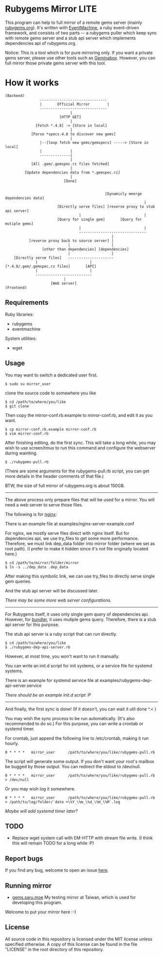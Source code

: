 # Rubygems Mirror LITE

This program can help to full mirror of a remote gems server (mainly [rubygems.org](http://rubygems.org)).
It's written with [EventMachine](http://rubyeventmachine.com), a ruby event-driven framework,
and consists of two parts -- a rubygems puller which keep sync with remote gems server and
a stub api server which implements dependencies api of rubygems.org.

Notice: This is a tool which is for pure mirroring only.
If you want a private gems server, please use other tools such as [Geminabox](https://github.com/geminabox/geminabox).
However, you can full mirror those private gems server with this tool.

# How it works

```
(Backend)
                -------------------------------
                |       Official Mirror        |
                -------------------------------
                              |
                         [HTTP GET]
                              |
              [Fetch *.4.8] -> [Store in local]
                              |
            [Parse *specs.4.8 to discover new gems]
                              |
                |--[loop fetch new gems/gemspecs] -----> [Store in local]
                |             |
                --------------|
                              |
            [All .gem/.gemspec.rz files fetched]
                              |
         [Update dependencies data from *.gemspec.rz]
                              |
                           [Done]


                                              [Dynamicly meerge dependencies data]
                                                                |
                        [Directly serve files] [reverse proxy to stub api server]
                                  |                             |
                        [Query for single gem]       [Query for mutiple gems]
                                  |                             |
                                  -------------------------------
                                                 |
           [reverse proxy back to source server] |
                             |                   |
                 [other than dependencies] [dependencies]
                             |                   |
    [Directly serve files]   ---------------------
              |                        |
[*.4.8/.gem/.gemspec.rz files]       [API]
              |                        |
              --------------------------
                           |
                     [Web server]
(Frontend)
```

## Requirements

Ruby libraries:

* rubygems
* eventmachine

System utilities:

* wget

## Usage

You may want to switch a dedicated user first.

    $ sudo su mirror_user

clone the source code to somewhere you like

    $ cd /path/to/where/you/like
    $ git clone

Then copy the mirror-conf.rb.example to mirror-conf.rb, and edit it as you want.

    $ cp mirror-conf.rb.example mirror-conf.rb
    $ vim mirror-conf.rb

After finishing editing, do the first sync.
This will take a long while, you may wish to use screen/tmux to run this command and
configure the webserver during wainting.

    $ ./rubygems-pull.rb

(There are some arguments for the rubygems-pull.rb script,
you can get more details in the header comments of that file.)

BTW, the size of full mirror of rubygems.org is about 150GB.

---

The above process only prepare files that will be used for a mirror.
You will need a web server to serve those files.

The following is for [nginx](http://nginx.org):

There is an example file at examples/nginx-server-example.conf

For nginx, we mostly serve files direct with nginx itself.
But for dependencies api, we use try_files to get some more performance.
Therefore, we must link dep_data folder into mirror folder (where we set as root path).
(I prefer to make it hidden since it's not file originally located here.)

    $ cd /path/to/mirror/folder/mirror
    $ ln -s ../dep_data .dep_data

After making this symbolic link, we can use try_files to directly serve single gem queries.

And the stub api server will be discussed later.

_There may be some more web server configurations._

---

For Rubygems itself, it uses only single gem query of dependencies api.
However, for [bundler](http://bundler.io/), it uses mutiple gems query.
Therefore, there is a stub api server for this purpose.

The stub api server is a ruby script that can run directly.

    $ cd /path/to/where/you/like
    $ ./rubygems-dep-api-server.rb

However, at most time, you won't want to run it manually.

You can write an init.d script for init systems, or a service file for systemd systems.

There is an example for systemd service file at examples/rubygems-dep-api-server.service

_There should be an example init.d script :P_

---

And finally, the first sync is done! (If it doesn't, you can wait it util done ^.< )

You may wish the sync process to be run automatically.
(It's also recommended to do so.)
For this purpose, you can write a crontab or systemd timer.

For crontab, just append the following line to /etc/crontab, making it run hourly.

    0 * * * *   mirror_user      /path/to/where/you/like/rubygems-pull.rb

The script will generate some output.
If you don't want your root's mailbox be bugged by those output.
You can redirect the stdout to /dev/null.

    0 * * * *   mirror_user      /path/to/where/you/like/rubygems-pull.rb > /dev/null

Or you may wish log it somewhere.

    0 * * * *   mirror_user      /path/to/where/you/like/rubygems-pull.rb > /path/to/log/folder/`date +\%Y_\%m_\%d_\%H_\%M`.log

_Maybe will add systemd timer later?_

## TODO

* Replace wget system call with EM-HTTP with stream file write.
  (I think this will remain TODO for a long while :P)

## Report bugs

If you find any bug, welcome to open an issue [here](https://github.com/danny8376/rubygems-mirror-lite/issues).

## Running mirror

* [gems.saru.moe](http://gems.saru.moe)
  My testing mirror at Taiwan, which is used for developing this program.

Welcome to put your mirror here :-)

## License

All source code in this repository is licensed under the MIT license unless
specified otherwise. A copy of this license can be found in the file "LICENSE"
in the root directory of this repository.
